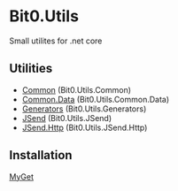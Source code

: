 # Bit0.Utils
Small utilites for .net core

## Utilities

- [Common](/src/Common) (Bit0.Utils.Common)
- [Common.Data](/src/Common.Data) (Bit0.Utils.Common.Data)
- [Generators](/src/Generators) (Bit0.Utils.Generators)
- [JSend](/src/JSend) (Bit0.Utils.JSend)
- [JSend.Http](/src/JSend.Http) (Bit0.Utils.JSend.Http)
	
## Installation
[MyGet](https://www.myget.org/gallery/bit0)